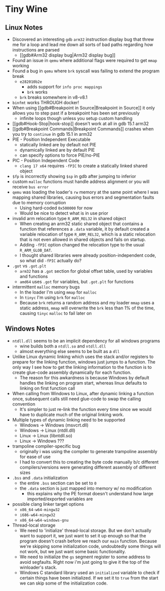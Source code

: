 # Tiny Wine

## Linux Notes

- Discovered an interesting `gdb` `arm32` instruction display bug that threw me for a loop and lead me down all sorts of bad paths regarding how instructions are parsed
    - [[gdb#Arm32 display bug|Arm32 display bug]]
- Found an issue in `qemu` where additional flags were required to get `mmap` working
- Found a bug in `qemu` where `brk` syscall was failing to extend the program break
    - `e282010b2e`
        - adds support for `info proc mappings`
        - `brk` works
    - `brk` breaks somewhere in v8-v8.1
- `binfmt` works THROUGH docker!
- When using [[gdb#Breakpoint in Source|Breakpoint in Source]] it only allows you to step past if a breakpoint has been set previously
    - infinite loops though unless you setup custom handling
- [[gdb#Hook-Stop|hook-stop]] doesn't work at all in gdb 15.1 arm32
- [[gdb#Breakpoint Commands|Breakpoint Commands]] crashes when you try to `continue` in gdb 15.1 in arm32
- PIE - Position Independent Executable
    - statically linked are by default not PIE
    - dynamically linked are by default PIE
    - can specify options to force PIE/no-PIE
- PIC - Position Independent Code
    - `clang 17 x64` requires `-fPIC` to create a statically linked shared object
- `$fp` is incorrectly showing `$sp` in gdb after jumping to inferior
- custom `malloc` functions must handle address alignment or you will receive `bus error`
- `qemu` was loading the loader's `rw` memory at the same point where I was mapping shared libraries, causing bus errors and segmentation faults due to memory corruption
    - Using hard-coded `0x500000` for now
    - Would be nice to detect what is in use prior
- invalid arm relocation type `R_ARM_REL32` in shared object
    - When creating an arm32 static shared object that contains a function that references a `.data` variable, it by default created a variable relocation of type `R_ARM_REL32`, which is a static relocation that is not even allowed in shared objects and fails on startup.
    - Adding `-fPIC` option changed the relocation type to the usual `R_ARM_GLOB_DAT`.
    - I thought shared libraries were already position-independent code, so what did `-fPIC` actually do?
- `.got` vs `.got.plt`
    - `arm32` has a `.got` section for global offset table, used by variables and functions
    - `amd64` uses `.got` for variables, but `.got.plt` for functions
- intermittent `malloc` memory bugs
    - In the loader I'm using `mmap` for `malloc`
    - In `tinyc`  I'm using `brk` for `malloc`
    - Because `brk` returns a random address and my loader `mmap` uses a static address, `mmap` will overwrite the `brk` less than 1% of the time, causing `tinyc` `malloc` to fail later on

## Windows Notes

- `ntdll.dll` seems to be an implicit dependency for all windows programs
    - wine builds both a `ntdll.so` and `ntdll.dll`
    - almost everything else seems to be built as a `dll`
- Unlike Linux dynamic linking which uses the stack and/or registers to prepare for the linking function, windows just jumps to a function.  The only way I see how to get the linking information to the function is to create glue-code assembly dynamically for each function.
    - The reason for this awkardness is because Windows by default handles the linking on program start, whereas linux defaults to linking on first function call
- When calling from Windows to Linux, after dynamic linking a function once, subsequent calls still need glue-code to swap the calling convention
    - It's simpler to just re-link the function every time since we would have to duplicate much of the original linking work.
- Multiple types of dynamic linking need to be supported
    - Windows -> Windows (msvcrt.dll)
    - Windows -> Linux (ntdll.dll)
    - Linux -> Linux (libntdll.so)
    - Linux -> Windows ???
- trampoline compiler-specific bug
    - originally i was using the compiler to generate trampoline assembly for ease of use
    - I had to convert this to creating the byte code manually b/c different compilers/versions were generating different assembly of different sizes
- `.bss` and `.data` initialization
    - the entire `.bss` section can be set to `0`
    - the `.data` section is just mapped into memory w/ no modification
        - this explains why the PE format doesn't understand how large imported/exported variables are
- possible clang linker target options
    - `x86_64-w64-mingw32`
    - `i686-w64-mingw32`
    - `x86_64-w64-windows-gnu`
- Thread-local storage
    - We need to 'initialize' thread-local storage.  But we don't actually want to support it, we just want to set it up enough so that the program doesn't crash before we reach our `main` function.  Because we're skipping some initialization code, undoubtedly some things will not work, but we just want some basic functionality.
    - We need to initialize the `gs` segment register to some address to avoid segfaults.  Right now i'm just going to give it the top of the winloader's stack.
    - Windows C standard library used an `initialized` variable to check if certain things have been initialized.  If we set it to `true` from the start we can skip some of the initialization code.